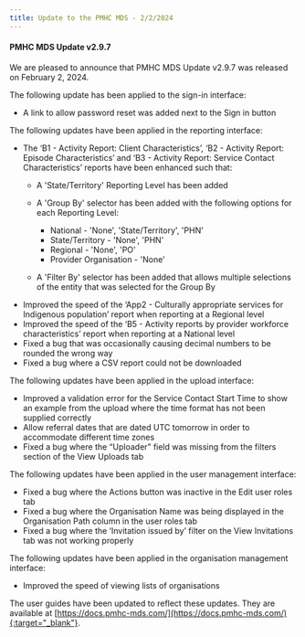 ```yaml
---
title: Update to the PMHC MDS - 2/2/2024
---
```


#### PMHC MDS Update v2.9.7 ####

We are pleased to announce that PMHC MDS Update v2.9.7 was released
on February 2, 2024.

The following update has been applied to the sign-in interface:
* A link to allow password reset was added next to the Sign in button

The following updates have been applied in the reporting interface:
* The ‘B1 - Activity Report: Client Characteristics’, ‘B2 - Activity 
  Report: Episode Characteristics’ and ‘B3 - Activity Report: Service 
  Contact Characteristics’ reports have been enhanced such that:
  - A 'State/Territory' Reporting Level has been added
  - A 'Group By' selector has been added with the following options
    for each Reporting Level:
    * National - 'None', 'State/Territory', 'PHN'
    * State/Territory - 'None', 'PHN'
    * Regional - 'None', 'PO'
    * Provider Organisation - 'None'

  - A 'Filter By' selector has been added that allows multiple selections
    of the entity that was selected for the Group By
* Improved the speed of the ‘App2 - Culturally appropriate services for 
  Indigenous population’ report when reporting at a Regional level
* Improved the speed of the ‘B5 - Activity reports by provider workforce 
  characteristics’ report when reporting at a National level
* Fixed a bug that was occasionally causing decimal numbers to be rounded 
  the wrong way
* Fixed a bug where a CSV report could not be downloaded

The following updates have been applied in the upload interface:
* Improved a validation error for the Service Contact Start Time to show 
  an example from the upload where the time format has not been supplied 
  correctly
* Allow referral dates that are dated UTC tomorrow in order to accommodate 
  different time zones
* Fixed a bug where the “Uploader” field was missing from the filters section 
  of the View Uploads tab

The following updates have been applied in the user management interface:
* Fixed a bug where the Actions button was inactive in the Edit user roles tab
* Fixed a bug where the Organisation Name was being displayed in the 
  Organisation Path column in the user roles tab
* Fixed a bug where the ‘Invitation issued by’ filter on the View Invitations 
  tab was not working properly

The following updates have been applied in the organisation management 
interface:
* Improved the speed of viewing lists of organisations

The user guides have been updated to reflect these updates. They are available
at [https://docs.pmhc-mds.com/](https://docs.pmhc-mds.com/){:target="_blank"}.
